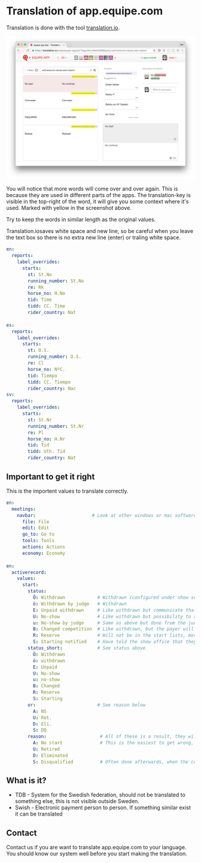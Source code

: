# Translation of app.equipe.com

Translation is done with the tool [translation.io](https://translation.io).

![Translation of start reason values](images/start_reason.png?raw=true)

You will notice that more words will come over and over again. This is because they are used in different parts of the apps. The translation-key is visible in the top-right of the word, it will give you some context where it's used. Marked with yellow in the screenshot above.

Try to keep the words in similar length as the original values.

Translation.iosaves white space and new line, so be careful when you leave the text box so there is no extra new line (enter) or traling white space.

```yaml
en:
  reports:
    label_overrides:
      starts:
        st: St.No
        running_number: St.No
        re: Rk
        horse_no: H.No
        tid: Time
        tidd: CC. Time
        rider_country: Nat

es:        
  reports:
    label_overrides:
      starts:
        st: O.S.
        running_number: O.S.
        re: Cl
        horse_no: NºC.
        tid: Tiempo
        tidd: CC. Tiempo
        rider_country: Nac
sv:
  reports:
    label_overrides:
      starts:
        st: St.Nr
        running_number: St.Nr
        re: Pl
        horse_no: H.Nr
        tid: Tid
        tidd: Uth. Tid
        rider_country: Nat

```

## Important to get it right

This is the importent values to translate correctly.

```yaml
en:
  meetings:
    navbar:                     # Look at other windows or mac software, these words is often used in menu items. Keep the same that is normally used in your language.
      file: File
      edit: Edit
      go_to: Go to
      tools: Tools
      actions: Actions
      economy: Economy      

en:
  activerecord:
    values:
      start:
        status:
          Ö: Withdrawn            # Withdrawn (configured under show settings, if they have to pay or not)
          ö: Withdrawn by judge   # Withdrawn
          E: Unpaid withdrawn     # Like withdrawn but communicate that the reason is because missing payment
          U: No-show              # Like withdrawn but possibility to add penatly fee (configured under show settings)
          u: No-show by judge     # Same as above but done from the judge tower
          B: Changed competition  # Like withdrawn, but the payer will not be charged for this start
          R: Reserve              # Will not be in the start lists, moved to a queue
          S: Starting notified    # Have told the show office that they are going to start, not used often
        status_short:             # See status above
          Ö: Withdrawn
          ö: withdrawn
          E: Unpaid
          U: No-show
          u: no-show
          B: Changed
          R: Reserve
          S: Starting
        or:                       # See reason below
          A: NS
          U: Ret.
          D: Eli.
          S: DQ
        reason:                    # All of these is a result, they will be calculated as starting
          A: No start              # This is the easiest to get wrong, No start is only used if the start is qualified for jump off, but does not want to participate, this is a result like eliminated or retired.
          U: Retired
          D: Eliminated           
          S: Disqualified          # Often done afterwards, when the competition is finished. Judges take this decision.
```

## What is it?

* TDB - System for the Swedish federation, should not be translated to something else, this is not visible outside Sweden.
* Swish - Electronic payment person to person. If something similar exist it can be translated


## Contact

Contact us if you are want to translate app.equipe.com to your language. You should know our system well before you start making the translation.
